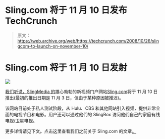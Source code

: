 # Sling.com 将于 11 月 10 日发布 TechCrunch

> 原文：<https://web.archive.org/web/https://techcrunch.com/2008/10/26/slingcom-to-launch-on-november-10/>

# Sling.com 将于 11 月 10 日发射

![](img/837d84c13dd59f3567e66d7d22423883.png)

[我们听说，SlingMedia 的](https://web.archive.org/web/20221006214919/http://www.crunchbase.com/company/slingmedia)雄心勃勃的新视频门户网站[Sling.com](https://web.archive.org/web/20221006214919/http://www.sling.com/)将于 11 月 10 日推出(最初的推出日期是 11 月 3 日，但由于某种原因被推迟)。

该网站目前处于私人测试阶段，从 Hulu、CBS 和其他网站引入视频，提供非常全面的电视节目和电影。用户还可以通过他们的 SlingBox 访问他们自己的家庭有线电视/卫星电视。

更多详情请见下文。点击这里查看我们之前关于 Sling.com 的文章[。](https://web.archive.org/web/20221006214919/http://www.beta.techcrunch.com/2008/10/01/slingmedia-prepares-to-launch-their-video-portal-at-slingcom/)